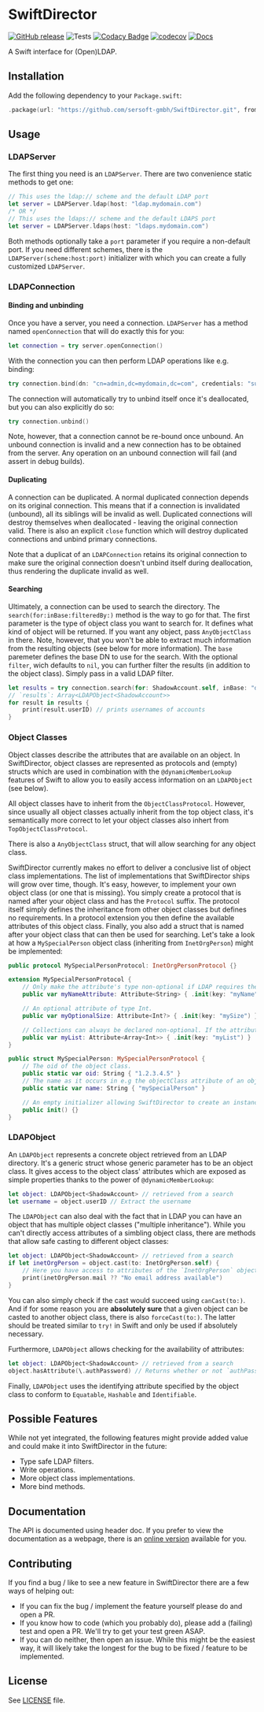 # SwiftDirector

[![GitHub release](https://img.shields.io/github/release/sersoft-gmbh/SwiftDirector.svg?style=flat)](https://github.com/sersoft-gmbh/SwiftDirector/releases/latest)
![Tests](https://github.com/sersoft-gmbh/SwiftDirector/workflows/Tests/badge.svg)
[![Codacy Badge](https://api.codacy.com/project/badge/Grade/881ad22124074683a8e001bb1864ca71)](https://www.codacy.com/gh/sersoft-gmbh/SwiftDirector?utm_source=github.com&amp;utm_medium=referral&amp;utm_content=sersoft-gmbh/SwiftDirector&amp;utm_campaign=Badge_Grade)
[![codecov](https://codecov.io/gh/sersoft-gmbh/SwiftDirector/branch/master/graph/badge.svg)](https://codecov.io/gh/sersoft-gmbh/SwiftDirector)
[![Docs](https://img.shields.io/badge/-documentation-informational)](https://sersoft-gmbh.github.io/SwiftDirector)

A Swift interface for (Open)LDAP.

## Installation

Add the following dependency to your `Package.swift`:
```swift
.package(url: "https://github.com/sersoft-gmbh/SwiftDirector.git", from: "1.0.0"),
```

## Usage

### LDAPServer

The first thing you need is an `LDAPServer`. There are two convenience static methods to get one:
```swift
// This uses the ldap:// scheme and the default LDAP port
let server = LDAPServer.ldap(host: "ldap.mydomain.com")
/* OR */
// This uses the ldaps:// scheme and the default LDAPS port
let server = LDAPServer.ldaps(host: "ldaps.mydomain.com")
```

Both methods optionally take a `port` parameter if you require a non-default port. If you need different schemes, there is the `LDAPServer(scheme:host:port)` initializer with which you can create a fully customized `LDAPServer`.

### LDAPConnection

#### Binding and unbinding
Once you have a server, you need a connection. `LDAPServer` has a method named `openConnection` that will do exactly this for you:
```swift
let connection = try server.openConnection()
```

With the connection you can then perform LDAP operations like e.g. binding:
```swift
try connection.bind(dn: "cn=admin,dc=mydomain,dc=com", credentials: "supersecret")
```

The connection will automatically try to unbind itself once it's deallocated, but you can also explicitly do so:
```swift
try connection.unbind()
```
Note, however, that a connection cannot be re-bound once unbound. An unbound connection is invalid and a new connection has to be obtained from the server. Any operation on an unbound connection will fail (and assert in debug builds).

#### Duplicating

A connection can be duplicated. A normal duplicated connection depends on its original connection. This means that if a connection is invalidated (unbound), all its siblings will be invalid as well.
Duplicated connections will destroy themselves when deallocated - leaving the original connection valid. There is also an explicit `close` function which will destroy duplicated connections and unbind primary connections.

Note that a duplicat of an `LDAPConnection` retains its original connection to make sure the original connection doesn't unbind itself during deallocation, thus rendering the duplicate invalid as well.

#### Searching

Ultimately, a connection can be used to search the directory. The `search(for:inBase:filteredBy:)` method is the way to go for that.
The first parameter is the type of object class you want to search for. It defines what kind of object will be returned. If you want any object, pass `AnyObjectClass` in there. Note, however, that you won't be able to extract much information from the resulting objects (see below for more information).
The `base` paremeter defines the base DN to use for the search.
With the optional `filter`, wich defaults to `nil`, you can further filter the results (in addition to the object class). Simply pass in a valid LDAP filter.

```swift
let results = try connection.search(for: ShadowAccount.self, inBase: "dc=mydomain,dc=com")
// `results`: Array<LDAPObject<ShadowAccount>>
for result in results {
    print(result.userID) // prints usernames of accounts
}
```

### Object Classes

Object classes describe the attributes that are available on an object. In SwiftDirector, object classes are represented as protocols and (empty) structs which are used in combination with the `@dynamicMemberLookup` features of Swift to allow you to easily access information on an `LDAPObject` (see below).

All object classes have to inherit from the `ObjectClassProtocol`. However, since usually all object classes actually inherit from the top object class, it's semantically more correct to let your object classes also inhert from `TopObjectClassProtocol`.

There is also a `AnyObjectClass` struct, that will allow searching for any object class.

SwiftDirector currently makes no effort to deliver a conclusive list of object class implementations. The list of implementations that SwiftDirector ships will grow over time, though. It's easy, however, to implement your own object class (or one that is missing). You simply create a protocol that is named after your object class and has the `Protocol` suffix. The protocol itself simply defines the inheritance from other object classes but defines no requirements. In a protocol extension you then define the available attributes of this object class. Finally, you also add a struct that is named after your object class that can then be used for searching.
Let's take a look at how a `MySpecialPerson` object class (inheriting from `InetOrgPerson`) might be implemented:

```swift
public protocol MySpecialPersonProtocol: InetOrgPersonProtocol {}

extension MySpecialPersonProtocol {
    // Only make the attribute's type non-optional if LDAP requires the precense of the attribute!
    public var myNameAttribute: Attribute<String> { .init(key: "myName") }

    // An optional attribute of type Int.
    public var myOptionalSize: Attribute<Int?> { .init(key: "mySize") }

    // Collections can always be declared non-optional. If the attribute is missing, the value will be an empty collection.
    public var myList: Attribute<Array<Int>> { .init(key: "myList") }
}

public struct MySpecialPerson: MySpecialPersonProtocol {
    // The oid of the object class.
    public static var oid: String { "1.2.3.4.5" }
    // The name as it occurs in e.g the objectClass attribute of an object
    public static var name: String { "mySpecialPerson" }

    // An empty initializer allowing SwiftDirector to create an instance of your object class definition.
    public init() {}
}
```

### LDAPObject

An `LDAPObject` represents a concrete object retrieved from an LDAP directory. It's a generic struct whose generic parameter has to be an object class. It gives access to the object class' attributes which are exposed as simple properties thanks to the power of `@dynamicMemberLookup`:

```swift
let object: LDAPObject<ShadowAccount> // retrieved from a search
let username = object.userID // Extract the username
```

The `LDAPObject` can also deal with the fact that in LDAP you can have an object that has multiple object classes ("multiple inheritance"). While you can't directly access attributes of a simbling object class, there are methods that allow safe casting to different object classes:

```swift
let object: LDAPObject<ShadowAccount> // retrieved from a search
if let inetOrgPerson = object.cast(to: InetOrgPerson.self) {
    // Here you have access to attributes of the `InetOrgPerson` object class
    print(inetOrgPerson.mail ?? "No email address available")
}
```

You can also simply check if the cast would succeed using `canCast(to:)`. And if for some reason you are **absolutely sure** that a given object can be casted to another object class, there is also `forceCast(to:)`. The latter should be treated similar to `try!` in Swift and only be used if absolutely necessary.

Furthermore, `LDAPObject` allows checking for the availability of attributes:

```swift
let object: LDAPObject<ShadowAccount> // retrieved from a search
object.hasAttribute(\.authPassword) // Returns whether or not `authPassword` is available.
```

Finally, `LDAPObject` uses the identifying attribute specified by the object class to conform to `Equatable`, `Hashable` and `Identifiable`.

## Possible Features

While not yet integrated, the following features might provide added value and could make it into SwiftDirector in the future:

-   Type safe LDAP filters.
-   Write operations.
-   More object class implementations.
-   More bind methods.

## Documentation

The API is documented using header doc. If you prefer to view the documentation as a webpage, there is an [online version](https://sersoft-gmbh.github.io/SwiftDirector) available for you.

## Contributing

If you find a bug / like to see a new feature in SwiftDirector there are a few ways of helping out:

-   If you can fix the bug / implement the feature yourself please do and open a PR.
-   If you know how to code (which you probably do), please add a (failing) test and open a PR. We'll try to get your test green ASAP.
-   If you can do neither, then open an issue. While this might be the easiest way, it will likely take the longest for the bug to be fixed / feature to be implemented.

## License

See [LICENSE](./LICENSE) file.


